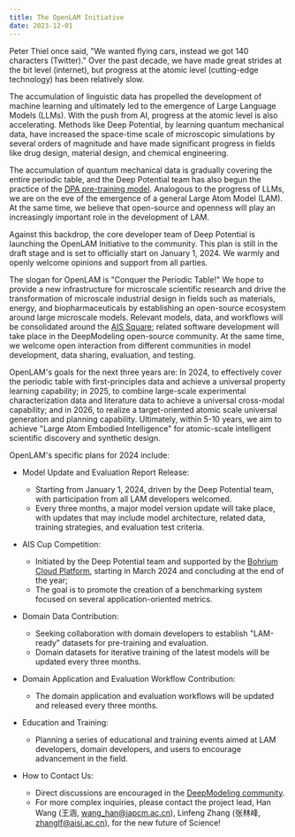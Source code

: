 ```yaml
---
title: The OpenLAM Initiative
date: 2023-12-01
---
```


Peter Thiel once said, "We wanted flying cars, instead we got 140 characters (Twitter)." Over the past decade, we have made great strides at the bit level (internet), but progress at the atomic level (cutting-edge technology) has been relatively slow.

The accumulation of linguistic data has propelled the development of machine learning and ultimately led to the emergence of Large Language Models (LLMs). With the push from AI, progress at the atomic level is also accelerating. Methods like Deep Potential, by learning quantum mechanical data, have increased the space-time scale of microscopic simulations by several orders of magnitude and have made significant progress in fields like drug design, material design, and chemical engineering.

The accumulation of quantum mechanical data is gradually covering the entire periodic table, and the Deep Potential team has also begun the practice of the [DPA pre-training model](https://arxiv.org/abs/2208.08236). Analogous to the progress of LLMs, we are on the eve of the emergence of a general Large Atom Model (LAM). At the same time, we believe that open-source and openness will play an increasingly important role in the development of LAM.

Against this backdrop, the core developer team of Deep Potential is launching the OpenLAM Initiative to the community. This plan is still in the draft stage and is set to officially start on January 1, 2024. We warmly and openly welcome opinions and support from all parties.

The slogan for OpenLAM is "Conquer the Periodic Table!" We hope to provide a new infrastructure for microscale scientific research and drive the transformation of microscale industrial design in fields such as materials, energy, and biopharmaceuticals by establishing an open-source ecosystem around large microscale models. Relevant models, data, and workflows will be consolidated around the [AIS Square](https://www.aissquare.com/); related software development will take place in the DeepModeling open-source community. At the same time, we welcome open interaction from different communities in model development, data sharing, evaluation, and testing.

OpenLAM's goals for the next three years are: In 2024, to effectively cover the periodic table with first-principles data and achieve a universal property learning capability; in 2025, to combine large-scale experimental characterization data and literature data to achieve a universal cross-modal capability; and in 2026, to realize a target-oriented atomic scale universal generation and planning capability. Ultimately, within 5-10 years, we aim to achieve "Large Atom Embodied Intelligence" for atomic-scale intelligent scientific discovery and synthetic design.

OpenLAM's specific plans for 2024 include:
- Model Update and Evaluation Report Release:
  - Starting from January 1, 2024, driven by the Deep Potential team, with participation from all LAM developers welcomed.
  - Every three months, a major model version update will take place, with updates that may include model architecture, related data, training strategies, and evaluation test criteria.
- AIS Cup Competition:
  - Initiated by the Deep Potential team and supported by the [Bohrium Cloud Platform](https://bohrium.dp.tech/), starting in March 2024 and concluding at the end of the year;
  - The goal is to promote the creation of a benchmarking system focused on several application-oriented metrics.
- Domain Data Contribution:
  - Seeking collaboration with domain developers to establish "LAM-ready" datasets for pre-training and evaluation.
  - Domain datasets for iterative training of the latest models will be updated every three months.
- Domain Application and Evaluation Workflow Contribution:
  - The domain application and evaluation workflows will be updated and released every three months.
- Education and Training:
  - Planning a series of educational and training events aimed at LAM developers, domain developers, and users to encourage advancement in the field.

- How to Contact Us:
  - Direct discussions are encouraged in the [DeepModeling community](https://github.com/deepmodeling/community/discussions/32).
  - For more complex inquiries, please contact the project lead, Han Wang (王涵, [wang_han@iapcm.ac.cn](mailto:wang_han@iapcm.ac.cn)), Linfeng Zhang (张林峰, [zhanglf@aisi.ac.cn](mailto:zhanglf@aisi.ac.cn)), for the new future of Science!